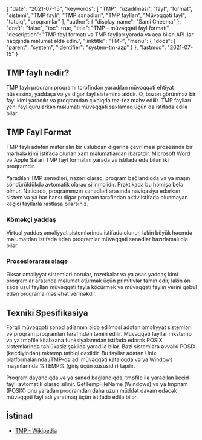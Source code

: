{
  "date": "2021-07-15",
  "keywords": [
"TMP",
"uzadılması",
"fayl",
"format",
"sistemi",
"TMP faylı",
"TMP sənədləri",
"TMP faylları",
"Müvəqqəti fayl",
"tətbiq",
"proqramlar"
],
  "author": {
    "display_name": "Sami Cheema"
},
  "draft": "false",
  "toc": true,
  "title": "TMP - müvəqqəti fayl formatı",
  "description": "TMP fayl formatı və TMP faylları yarada və aça bilən API-lər haqqında məlumat əldə edin.",
  "linktitle": "TMP",
  "menu": {
    "docs": {
      "parent": "system",
      "identifier": "system-tm-azp"
}
},
  "lastmod": "2021-07-15"
}

## TMP faylı nədir? ##

TMP faylı proqram proqramı tərəfindən yaradılan müvəqqəti ehtiyat nüsxəsinə, yaddaşa və ya digər fayl sisteminə aiddir. O, bəzən görünməz bir fayl kimi yaradılır və proqramdan çıxdıqda tez-tez məhv edilir. TMP faylları yeni fayl qurularkən məlumatı müvəqqəti saxlamaq üçün də istifadə edilə bilər.

## TMP Fayl Format ##

TMP faylı adətən materialın bir üslubdan digərinə çevrilməsi prosesində bir mərhələ kimi istifadə olunan xam məlumatlardan ibarətdir. Microsoft Word və Apple Safari TMP fayl formatını yarada və istifadə edə bilən iki proqramdır.

Yaradılan TMP sənədləri, nəzəri olaraq, proqram bağlandıqda və ya maşın söndürüldükdə avtomatik olaraq silinməlidir. Praktikada bu həmişə belə olmur. Nəticədə, proqramınızın sənədləri arasında naviqasiya edərkən sistem və ya hər hansı digər proqram tərəfindən aktiv istifadə olunmayan keçici fayllarla rastlaşa bilərsiniz.

### Köməkçi yaddaş ###

Virtual yaddaş əməliyyat sistemlərində istifadə olunur, lakin böyük həcmdə məlumatdan istifadə edən proqramlar müvəqqəti sənədlər hazırlamalı ola bilər.

### Proseslərarası əlaqə ###

Əksər əməliyyat sistemləri borular, rozetkalar və ya əsas yaddaş kimi proqramlar arasında məlumat ötürmək üçün primitivlər təmin edir, lakin ən sadə üsul faylları müvəqqəti fayla köçürmək və müvəqqəti faylın yerini qəbul edən proqrama məsləhət verməkdir.


## Texniki Spesifikasiya ##

Fərqli müvəqqəti sənəd adlarının əldə edilməsi adətən əməliyyat sistemləri və proqram proqramları tərəfindən təmin edilir.
Müvəqqəti fayllar mkstemp və ya tmpfile kitabxana funksiyalarından istifadə edərək POSIX sistemlərində təhlükəsiz şəkildə yaradıla bilər. Bəzi sistemlərə əvvəlki POSIX (keçdiyindən) mktemp tətbiqi daxildir. Bu fayllar adətən Unix platformalarında /TMP-də adi müvəqqəti kataloqda və ya Windows maşınlarında %TEMP% (giriş üçün xüsusidir) tapılır.

Proqram dayandıqda və ya sənəd bağlandıqda, tmpfile ilə yaradılan keçid faylı avtomatik olaraq silinir. GetTempFileName (Windows) və ya tmpnam (POSIX) onu yaradan proqramdan daha uzun müddət davam edəcək müvəqqəti fayl adı yaratmaq üçün istifadə edilə bilər.

## İstinad ##

* [TMP - Wikipedia](https://en.wikipedia.org/wiki/Temporary_file)
